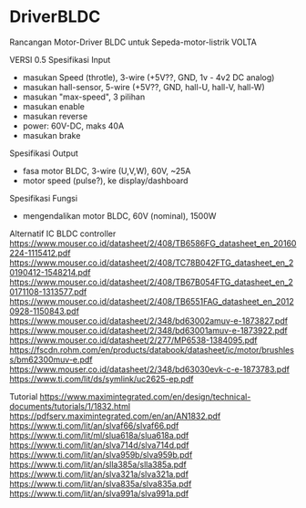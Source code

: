 # DriverBLDC
Rancangan Motor-Driver BLDC untuk Sepeda-motor-listrik VOLTA

VERSI 0.5
Spesifikasi Input
- masukan Speed (throtle), 3-wire (+5V??, GND, 1v - 4v2 DC analog)
- masukan hall-sensor, 5-wire (+5V??, GND, hall-U, hall-V, hall-W)
- masukan "max-speed", 3 pilihan
- masukan enable
- masukan reverse
- power: 60V-DC, maks 40A
- masukan brake

Spesifikasi Output
- fasa motor BLDC, 3-wire (U,V,W), 60V, ~25A
- motor speed (pulse?), ke display/dashboard

Spesifikasi Fungsi
- mengendalikan motor BLDC, 60V (nominal), 1500W

Alternatif IC BLDC controller
https://www.mouser.co.id/datasheet/2/408/TB6586FG_datasheet_en_20160224-1115412.pdf
https://www.mouser.co.id/datasheet/2/408/TC78B042FTG_datasheet_en_20190412-1548214.pdf
https://www.mouser.co.id/datasheet/2/408/TB67B054FTG_datasheet_en_20171108-1313577.pdf
https://www.mouser.co.id/datasheet/2/408/TB6551FAG_datasheet_en_20120928-1150843.pdf
https://www.mouser.co.id/datasheet/2/348/bd63002amuv-e-1873827.pdf
https://www.mouser.co.id/datasheet/2/348/bd63001amuv-e-1873922.pdf
https://www.mouser.co.id/datasheet/2/277/MP6538-1384095.pdf
https://fscdn.rohm.com/en/products/databook/datasheet/ic/motor/brushless/bm62300muv-e.pdf
https://www.mouser.co.id/datasheet/2/348/bd63030evk-c-e-1873783.pdf
https://www.ti.com/lit/ds/symlink/uc2625-ep.pdf

Tutorial
https://www.maximintegrated.com/en/design/technical-documents/tutorials/1/1832.html
https://pdfserv.maximintegrated.com/en/an/AN1832.pdf
https://www.ti.com/lit/an/slvaf66/slvaf66.pdf
https://www.ti.com/lit/ml/slua618a/slua618a.pdf
https://www.ti.com/lit/an/slva714d/slva714d.pdf
https://www.ti.com/lit/an/slva959b/slva959b.pdf
https://www.ti.com/lit/an/slla385a/slla385a.pdf
https://www.ti.com/lit/an/slva321a/slva321a.pdf
https://www.ti.com/lit/an/slva835a/slva835a.pdf
https://www.ti.com/lit/an/slva991a/slva991a.pdf
